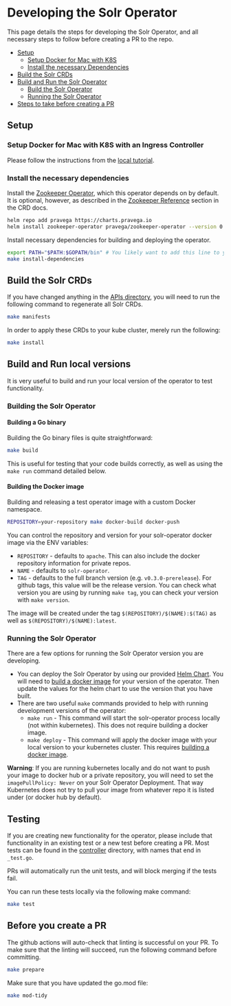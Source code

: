 # Developing the Solr Operator

This page details the steps for developing the Solr Operator, and all necessary steps to follow before creating a PR to the repo.

 - [Setup](#setup)
    - [Setup Docker for Mac with K8S](#setup-docker-for-mac-with-k8s-with-an-ingress-controller)
    - [Install the necessary Dependencies](#install-the-necessary-dependencies)
 - [Build the Solr CRDs](#build-the-solr-crds)
 - [Build and Run the Solr Operator](#build-and-run-local-versions)
    - [Build the Solr Operator](#building-the-solr-operator)
    - [Running the Solr Operator](#running-the-solr-operator)
 - [Steps to take before creating a PR](#before-you-create-a-pr)
 
## Setup

### Setup Docker for Mac with K8S with an Ingress Controller

Please follow the instructions from the [local tutorial](local_tutorial.md#setup-docker-for-mac-with-k8s).

### Install the necessary dependencies

Install the [Zookeeper Operator](https://github.com/pravega/zookeeper-operator), which this operator depends on by default.
It is optional, however, as described in the [Zookeeper Reference](solr-cloud/solr-cloud-crd.md#zookeeper-reference) section in the CRD docs.

```bash
helm repo add pravega https://charts.pravega.io
helm install zookeeper-operator pravega/zookeeper-operator --version 0.2.12
```

Install necessary dependencies for building and deploying the operator.
```bash
export PATH="$PATH:$GOPATH/bin" # You likely want to add this line to your ~/.bashrc or ~/.bash_aliases
make install-dependencies
```

## Build the Solr CRDs

If you have changed anything in the [APIs directory](/api/v1beta1), you will need to run the following command to regenerate all Solr CRDs.

```bash
make manifests
```

In order to apply these CRDs to your kube cluster, merely run the following:

```bash
make install
```

## Build and Run local versions

It is very useful to build and run your local version of the operator to test functionality.

### Building the Solr Operator

#### Building a Go binary

Building the Go binary files is quite straightforward:

```bash
make build
```

This is useful for testing that your code builds correctly, as well as using the `make run` command detailed below.

#### Building the Docker image

Building and releasing a test operator image with a custom Docker namespace.

```bash
REPOSITORY=your-repository make docker-build docker-push
```

You can control the repository and version for your solr-operator docker image via the ENV variables:
- `REPOSITORY` - defaults to `apache`. This can also include the docker repository information for private repos.
- `NAME` - defaults to `solr-operator`.
- `TAG` - defaults to the full branch version (e.g. `v0.3.0-prerelease`). For github tags, this value will be the release version.
You can check what version you are using by running `make tag`, you can check your version with `make version`.

The image will be created under the tag `$(REPOSITORY)/$(NAME):$(TAG)` as well as `$(REPOSITORY)/$(NAME):latest`.


### Running the Solr Operator

There are a few options for running the Solr Operator version you are developing.

- You can deploy the Solr Operator by using our provided [Helm Chart](/helm/solr-operator/README.md).
You will need to [build a docker image](#building-the-docker-image) for your version of the operator.
Then update the values for the helm chart to use the version that you have built.
- There are two useful `make` commands provided to help with running development versions of the operator:
    - `make run` - This command will start the solr-operator process locally (not within kubernetes).
    This does not require building a docker image.
    - `make deploy` - This command will apply the docker image with your local version to your kubernetes cluster.
    This requires [building a docker image](#building-the-docker-image).
    
**Warning**: If you are running kubernetes locally and do not want to push your image to docker hub or a private repository, you will need to set the `imagePullPolicy: Never` on your Solr Operator Deployment.
That way Kubernetes does not try to pull your image from whatever repo it is listed under (or docker hub by default).

## Testing

If you are creating new functionality for the operator, please include that functionality in an existing test or a new test before creating a PR.
Most tests can be found in the [controller](/controllers) directory, with names that end in `_test.go`.

PRs will automatically run the unit tests, and will block merging if the tests fail.

You can run these tests locally via the following make command:

```bash
make test
```

## Before you create a PR

The github actions will auto-check that linting is successful on your PR.
To make sure that the linting will succeed, run the following command before committing.

```bash
make prepare
```

Make sure that you have updated the go.mod file:

```bash
make mod-tidy
```
